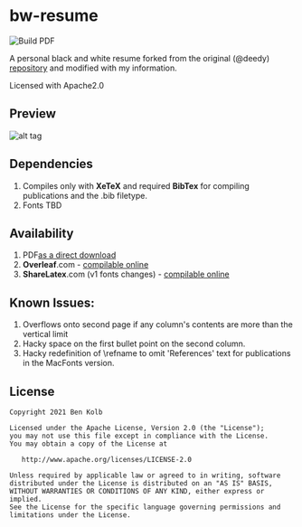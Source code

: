 # bw-resume

![Build PDF](https://github.com/bolbken/bw-resume/workflows/Build%20PDF/badge.svg)

A personal black and white resume forked from the original (@deedy) [repository](https://github.com/deedy/Deedy-Resume) and modified with my information.

Licensed with Apache2.0

## Preview

![alt tag](https://tbd)

## Dependencies

1. Compiles only with **XeTeX** and required **BibTex** for compiling publications and the .bib filetype.
2. Fonts TBD

## Availability

1. PDF[as a direct download](https://tbd)
2. **Overleaf**.com - [compilable online](https://tbd)
3. **ShareLatex**.com (v1 fonts changes) - [compilable online](https://tbd)

## Known Issues:

1. Overflows onto second page if any column's contents are more than the vertical limit
2. Hacky space on the first bullet point on the second column.
3. Hacky redefinition of \refname to omit 'References' text for publications in the MacFonts version.

## License

    Copyright 2021 Ben Kolb

    Licensed under the Apache License, Version 2.0 (the "License");
    you may not use this file except in compliance with the License.
    You may obtain a copy of the License at

       http://www.apache.org/licenses/LICENSE-2.0

    Unless required by applicable law or agreed to in writing, software
    distributed under the License is distributed on an "AS IS" BASIS,
    WITHOUT WARRANTIES OR CONDITIONS OF ANY KIND, either express or implied.
    See the License for the specific language governing permissions and
    limitations under the License.
